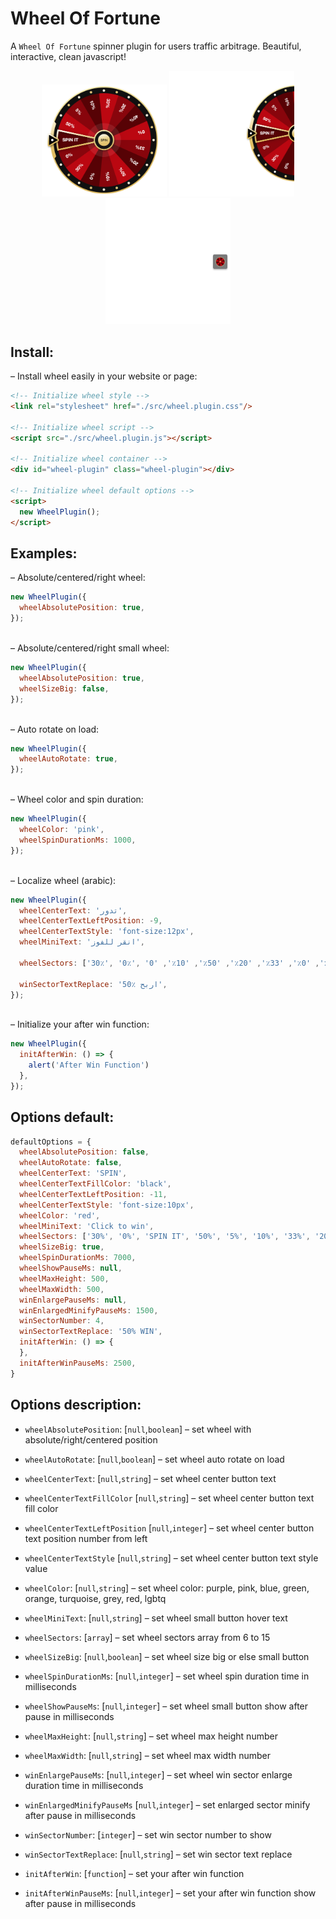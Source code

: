 # Wheel Of Fortune

A `Wheel Of Fortune` spinner plugin for users traffic arbitrage. Beautiful, interactive, clean javascript!

<div style="text-align: center;">
  <img src="https://raw.githubusercontent.com/homcenco/plugins-wheel-of-fortune/main/docs/wheel-big.png" width="200px" alt="">
  <img src="https://raw.githubusercontent.com/homcenco/plugins-wheel-of-fortune/main/docs/wheel-absolute-big.png" width="200px" alt="">
  <img src="https://raw.githubusercontent.com/homcenco/plugins-wheel-of-fortune/main/docs/wheel-absolute-small.png" width="200px" alt="">
</div>

## Install:

– Install wheel easily in your website or page:

```html
<!-- Initialize wheel style -->
<link rel="stylesheet" href="./src/wheel.plugin.css"/>

<!-- Initialize wheel script -->
<script src="./src/wheel.plugin.js"></script>

<!-- Initialize wheel container -->
<div id="wheel-plugin" class="wheel-plugin"></div>

<!-- Initialize wheel default options -->
<script>
  new WheelPlugin();
</script>
```

## Examples:

– Absolute/centered/right wheel:

```js
new WheelPlugin({
  wheelAbsolutePosition: true,
});
```

<br>
– Absolute/centered/right small wheel:

```js
new WheelPlugin({
  wheelAbsolutePosition: true,
  wheelSizeBig: false,
});
```

<br>
– Auto rotate on load:

```js
new WheelPlugin({
  wheelAutoRotate: true,
});
```

<br>
– Wheel color and spin duration:

```js
new WheelPlugin({
  wheelColor: 'pink',
  wheelSpinDurationMs: 1000,
});
```

<br>
– Localize wheel (arabic):

```js
new WheelPlugin({
  wheelCenterText: 'تدور',
  wheelCenterTextLeftPosition: -9,
  wheelCenterTextStyle: 'font-size:12px',
  wheelMiniText: 'انقر للفوز',

  wheelSectors: ['30٪', '0٪', 'تدور', '50٪', '5٪', '10٪', '33٪', '20٪', '40٪', '0٪', '33٪', '20٪', '50٪', '10٪', '0٪'],

  winSectorTextReplace: 'اربح ٪50',
});
```

<br>
– Initialize your after win function:

```js
new WheelPlugin({
  initAfterWin: () => {
    alert('After Win Function')
  },
});
```

## Options default:

```js
defaultOptions = {
  wheelAbsolutePosition: false,
  wheelAutoRotate: false,
  wheelCenterText: 'SPIN',
  wheelCenterTextFillColor: 'black',
  wheelCenterTextLeftPosition: -11,
  wheelCenterTextStyle: 'font-size:10px',
  wheelColor: 'red',
  wheelMiniText: 'Click to win',
  wheelSectors: ['30%', '0%', 'SPIN IT', '50%', '5%', '10%', '33%', '20%', '40%', '0%', '33%', '20%', '50%', '10%', '0%'],
  wheelSizeBig: true,
  wheelSpinDurationMs: 7000,
  wheelShowPauseMs: null,
  wheelMaxHeight: 500,
  wheelMaxWidth: 500,
  winEnlargePauseMs: null,
  winEnlargedMinifyPauseMs: 1500,
  winSectorNumber: 4,
  winSectorTextReplace: '50% WIN',
  initAfterWin: () => {
  },
  initAfterWinPauseMs: 2500,
}
```

## Options description:

- `wheelAbsolutePosition`: [`null`,`boolean`] – set wheel with absolute/right/centered position
- `wheelAutoRotate`: [`null`,`boolean`] – set wheel auto rotate on load
- `wheelCenterText`: [`null`,`string`] – set wheel center button text
- `wheelCenterTextFillColor` [`null`,`string`] – set wheel center button text fill color
- `wheelCenterTextLeftPosition` [`null`,`integer`] – set wheel center button text position number from left
- `wheelCenterTextStyle` [`null`,`string`] – set wheel center button text style value
- `wheelColor`: [`null`,`string`] – set wheel color: purple, pink, blue, green, orange, turquoise, grey, red, lgbtq
- `wheelMiniText`: [`null`,`string`] – set wheel small button hover text
- `wheelSectors`: [`array`] – set wheel sectors array from 6 to 15
- `wheelSizeBig`: [`null`,`boolean`] – set wheel size big or else small button
- `wheelSpinDurationMs`: [`null`,`integer`] – set wheel spin duration time in milliseconds
- `wheelShowPauseMs`: [`null`,`integer`] – set wheel small button show after pause in milliseconds
- `wheelMaxHeight`: [`null`,`string`] – set wheel max height number
- `wheelMaxWidth`: [`null`,`string`] – set wheel max width number

- `winEnlargePauseMs`: [`null`,`integer`] – set wheel win sector enlarge duration time in milliseconds
- `winEnlargedMinifyPauseMs` [`null`,`integer`] – set enlarged sector minify after pause in milliseconds
- `winSectorNumber`: [`integer`] – set win sector number to show
- `winSectorTextReplace`: [`null`,`string`] – set win sector text replace

- `initAfterWin`: [`function`] – set your after win function
- `initAfterWinPauseMs`: [`null`,`integer`] – set your after win function show after pause in milliseconds
